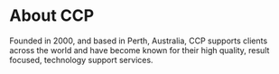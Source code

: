 # About CCP

Founded in 2000, and based in Perth, Australia, CCP supports clients across the world and have become known for their high quality, result focused, technology support services.
